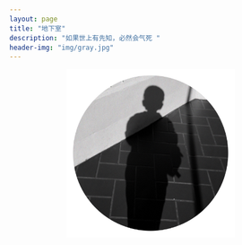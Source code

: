 ```yaml
---
layout: page
title: "地下室"
description: "如果世上有先知，必然会气死 "
header-img: "img/gray.jpg"
---
```



<center>
    <p><img src="https://github.com/bear-kid/bear-kid.github.io/blob/master/img/favicon.png?raw=true" height="300" width="300" align="center"></p>
</center>







